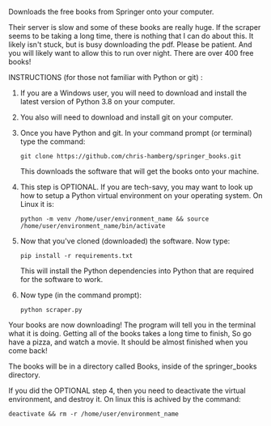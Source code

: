 Downloads the free books from Springer onto your computer.

Their server is slow and some of these books are really huge.
If the scraper seems to be taking a long time, there is nothing
that I can do about this. It likely isn't stuck, but is busy downloading
the pdf. Please be patient. And you will likely want to allow this to run
over night. There are over 400 free books!


INSTRUCTIONS (for those not familiar with Python or git) :


1)  If you are a Windows user, you will need to download and install the latest 
    version of Python 3.8 on your computer.


2)  You also will need to download and install git on your computer.


3)  Once you have Python and git. In your command prompt (or terminal) 
    type the command:

    ```
    git clone https://github.com/chris-hamberg/springer_books.git
    ```

    This downloads the software that will get the books onto your machine.


4)  This step is OPTIONAL. If you are tech-savy, you may want to look up how to
    setup a Python virtual environment on your operating system. On Linux it is:

    ```
    python -m venv /home/user/environment_name && source /home/user/environment_name/bin/activate
    ```

5)  Now that you've cloned (downloaded) the software. Now type:

    ```
    pip install -r requirements.txt
    ```

    This will install the Python dependencies into Python that are required for 
    the software to work.


6)  Now type (in the command prompt):

    ```
    python scraper.py
    ```

Your books are now downloading! The program will tell you in the terminal what 
it is doing. Getting all of the books takes a long time to finish, So go have a 
pizza, and watch a movie. It should be almost finished when you
come back!

The books will be in a directory called Books, inside of the springer_books 
directory.

If you did the OPTIONAL step 4, then you need to deactivate the virtual 
environment, and destroy it. On linux this is achived by the command:

    deactivate && rm -r /home/user/environment_name
    
